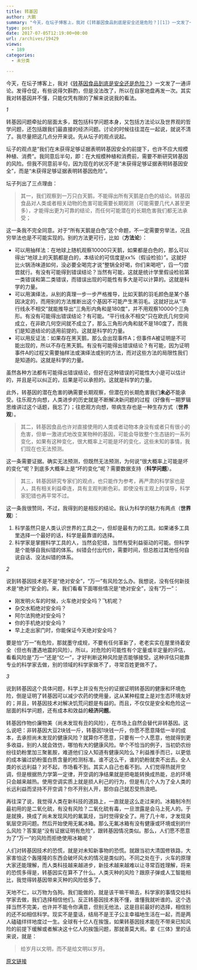 ```yaml
---
title: 转基因
author: 大鹏
summary: "今天，在坛子博客上，我对《[转基因食品到底是安全还是危险？][1]》一文发了一通评论。发得仓促，有些说得欠斟酌，但是没法改了，所以在自家地盘再发一次。其实我对转基因并不懂，只能仅凭有限的了解来说说我的看法。"
type: post
date: 2017-07-05T12:19:00+00:00
url: /archives/19429
views:
  - 189
categories:
  - 未分类

---
```

今天，在坛子博客上，我对《[转基因食品到底是安全还是危险？][1]》一文发了一通评论。发得仓促，有些说得欠斟酌，但是没法改了，所以在自家地盘再发一次。其实我对转基因并不懂，只能仅凭有限的了解来说说我的看法。

_1_

转基因问题牵扯的层面太多，既包括科学问题本身，又包括方法论以及世界观的哲学问题，还包括跟我们最直接的经济问题。讨论的时候往往混在一起说，就说不清了。我尽量把这几点分开来说。先从坛子的观点说起。

坛子的观点是“我们在未获得足够证据表明转基因安全的前提下，也许不应大规模种植、消费”。我同意后半句，即：在大规模种植和消费前，需要不断研究转基因的风险。但我不同意前半句，因为现在的状况不是“未获得足够证据表明转基因安全”，而是“未获得足够证据表明转基因危险”。

坛子列出了三点理由：

> 其一，我们观察到一万只白天鹅，不能得出所有天鹅是白色的结论。转基因食品对人类或者相关动物的危害可能需要长期观测（可能需要几代人甚至更多），才能得出更为可靠的结论，而任何可能潜在的长期危害我们都无法承受；

这一条我不完全同意。对于“所有天鹅是白色”这个命题，不一定需要穷举法，况且穷举法也是不可能实现的。别的方法更可行，比如（**方法论**）：

  * 可以用抽样法：在地球上随机观察10000只天鹅，如果都是白色的，那么可以得出“地球上的天鹅都是白的，本结论的可信度是xx%（假设检验）”。这就好比火锅汤味道如何，没必要全喝完才说“整锅全好喝，你们来喝吧”，舀一勺尝尝就行。有没有可能得到错误结论？当然有可能，这就是统计学里假设检验第一类错误和第二类错误，而错误出现的可能性有多大是可以计算的。这就是科学的力量。
  * 可以用演绎法，从别的真理一步一步严格推导，比如天鹅的羽毛颜色是某个基因决定的，而用别的方法推断出这个基因不可能产生黑羽毛。这就好比从“平行线永不相交”就能推导出“三角形内角和是180度”，并不用观察10000个三角形。有没有可能得出错误结论？有可能。“平行线永不相交”只在欧氏几何空间成立，在非欧几何空间就不成立了，那么三角形内角和就不是180度了，而我们是知道结论的适用前提的。这就是科学的力量。
  * 可以用反证法：如果存在黑天鹅，那么会出现事件A；但事件A被证明是不可能出现的，所以不存在黑天鹅。有没有可能得出错误结论？有可能，因为证明事件A的过程又需要抽样法或演绎法或别的方法，而对这些方法的局限性我们是知道的。这就是科学的力量。

虽然各种方法都有可能得出错误结论，但好在这种错误的可能性大小是可以估计的，并且是可以纠正的，后果是可以承担的。这就是科学的力量。

此外，转基因的潜在危害的确需要长期观察，但潜在的长期危害我们**未必**不能承受。往乐观方向想，人类进步的历史就是不断解决新问题的过程（好像有一期罗辑思维讲过这个话题，我忘了）；往悲观方向想，带病生存也是一种生存方式（**世界观**）。

> 其二，转基因食品也许对直接使用的人类或者动物本身没有或者只有很小的危害，但单一激进式地改变某物种的基因，可能会导致整个生态链的一系列变化，如果有这种变化，很大概率上可能是坏的变化，这些未知的事情，我们现在也无法预测。

这一条需要证据。确实无法预测，但既然无法预测，为何说“很大概率上可能是坏的变化”呢？到底多大概率上是“坏的变化”呢？需要数据支持（**科学问题**）。

> 其三，转基因研究专家们的观点，也只能作为参考，再严肃的科学家也是人，具有相关利益牵连，具有主观判断色彩。即使没有主观上的误导，科学家犯错也再平常不过。

这一条我很赞同，不过，我得到的是相反的结论。我认为科学的魅力有两点（**世界观**）：

  1. 科学虽然只是人类认识世界的工具之一，但却是最有力的工具。如果诸多工具里选择一个最好的话，科学是最靠谱的选择。
  2. 科学家是掌握科学工具的人，当然会犯错，当然有受利益驱动的可能。但科学是个能够自我纠错的体系。纠错会付出代价，需要时间，但总胜过其他任何自说自话、没法纠错的体系。

_2_

说到转基因技术是不是“绝对安全”，“万一”有风险怎么办。我想说，没有任何新技术是“绝对”安全的。来，我们看看下面哪些情况是“绝对安全”，没有“万一”：

  * 刚发明火车的时候，火车绝对安全吗？飞机呢？
  * 杂交水稻绝对安全吗？
  * 阿尔法狗绝对安全吗？
  * 你的手机绝对安全吗？
  * 早上走出家门时，你能保证今天绝对安全吗？

要是怕“万一”有危险，那就墨守成规，不要有任何革新了，老老实实在屋里待着安全（但也有遭遇地震的风险）。所以，对危险的可能性有个定量或半定量的评估，看看风险是“万一”还是“亿一”，才好判断这种风险是否能够接受。这种评估只能靠专业的科学家去做，别的领域的科学家做不了，寻常百姓更做不了。

_3_

说到转基因这个具体问题，科学上并没有充分的证据证明转基因的健康和环境危险，倒是证明了转基因可以减少农药的使用量，这从某种程度上是对生态环境友好的；并且，转基因技术对解决饥荒问题是有益的。而且，不仅仅是安全和危险这一层面的科学问题，还有成本和效益的**经济问题**。

转基因作物价廉物美（尚未发现有丑的风险），在市场上自然会替代非转基因。这么说吧：非转基因大豆2块钱一斤，转基因1块钱一斤，你愿不愿意降低一半的成本，去承担尚未发现的健康风险？就算你不愿意，只要有一个人愿意，他就得到更多收益，别的人就会效仿，哪怕有大的健康风险。举个不恰当的例子，当初奶农纷纷往奶粉里加三聚氰胺，难道他们没人知道有健康风险么？利益推手而已，以更低的成本骗过奶粉蛋白质含量的检测标准。谁不这么干，谁的奶粉就卖不出去。全人类的长远利益？对不起，市场看不到。其实人自己也看不到。人们觉得热就开空调，但是根据热力学第一定律，开空调的净结果就是把电能转换成热能，总的环境只会越来越热。使用空调实质上就是损人利己的行为，但是有几个人为了全人类的长远利益而坚持不开空调？你不开别人开，那你自己就忍受热浪吧。

再往深了说，我觉得人类在新科技的道路上，一直就是这么走过来的。冰箱制冷剂最初用的是二氧化硫，有没有风险？二氧化硫有毒，一旦泄露是会马上死人的。于是就换，换成了尚未发现风险的氟氯烃，当时觉得安全了。用了几十年，才发现臭氧层空洞问题。然后开始使用无氟冰箱。那么无氟冰箱有没有健康或环境或别的什么风险？答案是“没有证据证明有危险”，跟转基因情况类似。那么，人们愿不愿意为了“万一”的风险而拒绝使用冰箱呢？

人们对转基因技术的恐慌，就是对未知新事物的恐慌。就跟当初大清国修铁路，大家害怕这个轰隆隆的东西会破坏风水的情况是类似的。不同之处在于，火车的原理大家还能理解，而人类科技越来越进步，新技术越来越难以让寻常百姓理解，将来的恐慌多得是，转基因实在算不了什么。人类灭种的风险？跟原子弹或人工智能相比，我觉得转基因带来灭种的风险低多了。

天地不仁，以万物为刍狗。我们能做的，就是该干嘛干嘛去，科学家的事情交给科学家去做，我们选择相信他们。反正转基因技术我不懂，谁懂我就听谁的。这个选择当然不完美，也许并不能令你满意，但别无他法，这是目前最好的选择，相信别的还不如相信科学。现实不是童话，结局不是王子公主幸福地生活在一起，而是两人磕磕绊绊地度过一生。全球有十亿人在挨饿，如果转基因技术能在不带来已知风险的前提下缓解或者解决这十亿人的挨饿问题，那就善莫大焉。拿《三体》里的话来说，就是：

> 给岁月以文明，而不是给文明以岁月。

 [1]: https://tumutanzi.com/archives/15861

[原文链接](http://dapengde.com/archives/19429)

